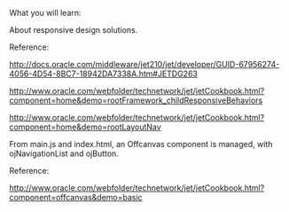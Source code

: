 What you will learn:

About responsive design solutions.

Reference:

http://docs.oracle.com/middleware/jet210/jet/developer/GUID-67956274-4056-4D54-8BC7-18942DA7338A.htm#JETDG263

http://www.oracle.com/webfolder/technetwork/jet/jetCookbook.html?component=home&demo=rootFramework_childResponsiveBehaviors

http://www.oracle.com/webfolder/technetwork/jet/jetCookbook.html?component=home&demo=rootLayoutNav

From main.js and index.html, an Offcanvas component is managed, with ojNavigationList and ojButton.

Reference:

http://www.oracle.com/webfolder/technetwork/jet/jetCookbook.html?component=offcanvas&demo=basic